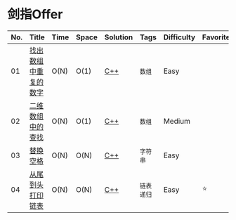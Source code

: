 # 剑指Offer

| No.  | Title                                                        | Time | Space | Solution                        | Tags          | Difficulty | Favorite |
| ---- | ------------------------------------------------------------ | ---- | ----- | ------------------------------- | ------------- | ---------- | -------- |
| 01   | [找出数组中重复的数字](https://www.acwing.com/problem/content/14/) | O(N) | O(1)  | [C++](找出数组中重复的数字.cpp) | `数组`        | Easy       |          |
| 02   | [二维数组中的查找](https://www.acwing.com/problem/content/16/) | O(N) | O(1)  | [C++](二维数组中的查找.cpp)     | `数组`        | Medium     |          |
| 03   | [替换空格](https://www.acwing.com/problem/content/17/)       | O(N) | O(N)  | [C++](替换空格.cpp)             | `字符串`      | Easy       |          |
| 04   | [从尾到头打印链表](https://www.acwing.com/problem/content/18/) | O(N) | O(N)  | [C++](从尾到头打印链表.cpp)     | `链表` `递归` | Easy       | :star:   |

